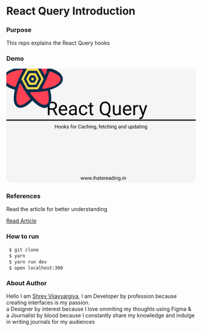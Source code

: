 <h1>React Query Introduction</h1>

<h3>Purpose</h3>
<p>This repo explains the React Query hooks</p>

<h3>Demo</h3>
<img src="./public/demo.png" alt="React Query Introduction" />

<h3>References</h3>
<p>Read the article for better understanding</p>

<a href="https://shreyvijayvargiya26.medium.com/3-steps-to-quickly-start-with-react-query-a3012c62b18b?source=your_stories_page-------------------------------------">Read Article</a>

<h3>How to run</h3>
 
 ```
  $ git clone
  $ yarn
  $ yarn run dev
  $ open localhost:300
 ```

<h3>About Author</h3>
<p>Hello I am <a href="https://shreyvijayvargiya26.medium.com/">Shrey Vijayvargiya</a>, I am Developer by profession because creating interfaces is my passion. 
<br /> a Designer by interest because I love ommiting my thoughts using Figma & <br />a Journalist by blood because I constantly share my knowledge and indulge in writing journals for my audiences</p>

